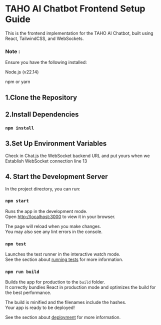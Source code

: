 # TAHO AI Chatbot Frontend Setup Guide

This is the frontend implementation for the TAHO AI Chatbot, built using React, TailwindCSS, and WebSockets.

### Note :

Ensure you have the following installed:

Node.js (v22.14)

npm or yarn



## 1.Clone the Repository

## 2.Install Dependencies

### `npm install`

## 3.Set Up Environment Variables

Check in Chat.js the WebSocket backend URL and put yours when we Establish WebSocket connection  line 13

## 4. Start the Development Server

In the project directory, you can run:

### `npm start`

Runs the app in the development mode.\
Open [http://localhost:3000](http://localhost:3000) to view it in your browser.

The page will reload when you make changes.\
You may also see any lint errors in the console.

### `npm test`

Launches the test runner in the interactive watch mode.\
See the section about [running tests](https://facebook.github.io/create-react-app/docs/running-tests) for more information.

### `npm run build`

Builds the app for production to the `build` folder.\
It correctly bundles React in production mode and optimizes the build for the best performance.

The build is minified and the filenames include the hashes.\
Your app is ready to be deployed!

See the section about [deployment](https://facebook.github.io/create-react-app/docs/deployment) for more information.
